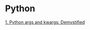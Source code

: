 # Python
[1. Python args and kwargs: Demystified](https://github.com/AnureetKaurTiwana/Python/blob/fb4dce86cfc0716a4c06270acd9f1e0bb424b093/Python%20args%20and%20kwargs_Demystified_unpacking%20arguments.ipynb)
